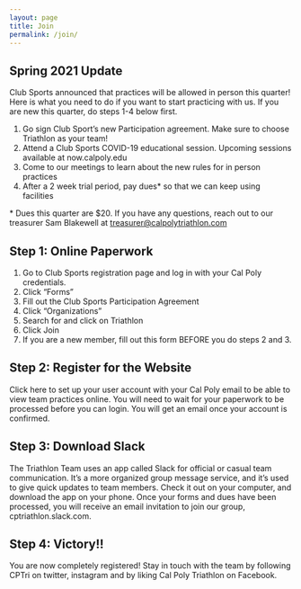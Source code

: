 ```yaml
---
layout: page
title: Join
permalink: /join/
---
```


## Spring 2021 Update

Club Sports announced that practices will be allowed in person this quarter! Here is what you need to do if you want to start practicing with us. If you are new this quarter, do steps 1-4 below first.

1. Go sign Club Sport’s new Participation agreement. Make sure to choose Triathlon as your team!
2. Attend a Club Sports COVID-19 educational session. Upcoming sessions available at now.calpoly.edu
3. Come to our meetings to learn about the new rules for in person practices
4. After a 2 week trial period, pay dues* so that we can keep using facilities

\* Dues this quarter are $20. If you have any questions, reach out to our treasurer Sam Blakewell at treasurer@calpolytriathlon.com

## Step 1: Online Paperwork

1. Go to Club Sports registration page and log in with your Cal Poly credentials.
2. Click “Forms”
3. Fill out the Club Sports Participation Agreement
4. Click “Organizations”
5. Search for and click on Triathlon
6. Click Join
7. If you are a new member, fill out this form BEFORE you do steps 2 and 3.

## Step 2: Register for the Website

Click here to set up your user account with your Cal Poly email to be able to view team practices online.  You will need to wait for your paperwork to be processed before you can login.  You will get an email once your account is confirmed.

## Step 3: Download Slack

The Triathlon Team uses an app called Slack for official or casual team communication. It’s a more organized group message service, and it’s used to give quick updates to team members. Check it out on your computer, and download the app on your phone. Once your forms and dues have been processed, you will receive an email invitation to join our group, cptriathlon.slack.com.

## Step 4: Victory!!

You are now completely registered!  Stay in touch with the team by following CPTri on twitter, instagram and by liking Cal Poly Triathlon on Facebook.
